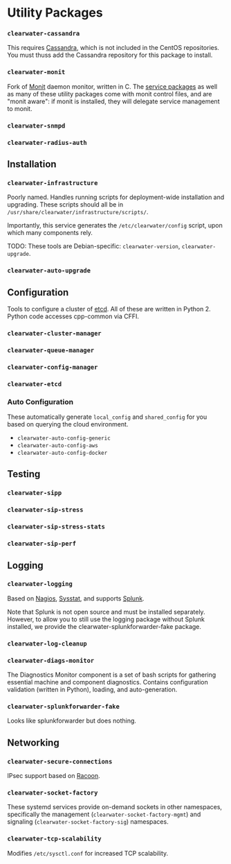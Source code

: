 Utility Packages
================


### `clearwater-cassandra`

This requires [Cassandra](http://cassandra.apache.org/), which is not included in the CentOS
repositories. You must thuss add the Cassandra repository for this package to install.

### `clearwater-monit`

Fork of [Monit](https://mmonit.com/monit/) daemon monitor, written in C. The
[service packages](service-packages.md) as well as many of these utility packages come with monit
control files, and are "monit aware": if monit is installed, they will delegate service management
to monit.

### `clearwater-snmpd`

### `clearwater-radius-auth`


Installation
------------

### `clearwater-infrastructure`

Poorly named. Handles running scripts for deployment-wide installation and upgrading. These scripts
should all be in `/usr/share/clearwater/infrastructure/scripts/`.

Importantly, this service generates the `/etc/clearwater/config` script, upon which many components
rely.

TODO: These tools are Debian-specific: `clearwater-version`, `clearwater-upgrade`.

### `clearwater-auto-upgrade`


Configuration
-------------

Tools to configure a cluster of [etcd](https://github.com/coreos/etcd). All of these are written in
Python 2. Python code accesses cpp-common via CFFI.

### `clearwater-cluster-manager`

### `clearwater-queue-manager`

### `clearwater-config-manager`

### `clearwater-etcd`

### Auto Configuration

These automatically generate `local_config` and `shared_config` for you based on querying the cloud
environment.

* `clearwater-auto-config-generic`
* `clearwater-auto-config-aws`
* `clearwater-auto-config-docker`


Testing
-------

### `clearwater-sipp`

### `clearwater-sip-stress`

### `clearwater-sip-stress-stats`

### `clearwater-sip-perf`


Logging
-------

### `clearwater-logging`

Based on [Nagios](https://www.nagios.org/),
[Sysstat](https://github.com/sysstat/sysstat), and supports [Splunk](https://www.splunk.com/).

Note that Splunk is not open source and must be installed separately. However, to allow you to
still use the logging package without Splunk installed, we provide the
clearwater-splunkforwarder-fake package.

### `clearwater-log-cleanup`

### `clearwater-diags-monitor`

The Diagnostics Monitor component is a set of bash scripts for gathering essential machine
and component diagnostics. Contains configuration validation (written in Python), loading, and
auto-generation.

### `clearwater-splunkforwarder-fake`

Looks like splunkforwarder but does nothing.


Networking
----------

### `clearwater-secure-connections`

IPsec support based on [Racoon](http://www.racoon2.wide.ad.jp/w/).

### `clearwater-socket-factory`

These systemd services provide on-demand sockets in other namespaces, specifically the management
(`clearwater-socket-factory-mgmt`) and signaling (`clearwater-socket-factory-sig`) namespaces.

### `clearwater-tcp-scalability`

Modifies `/etc/sysctl.conf` for increased TCP scalability.
